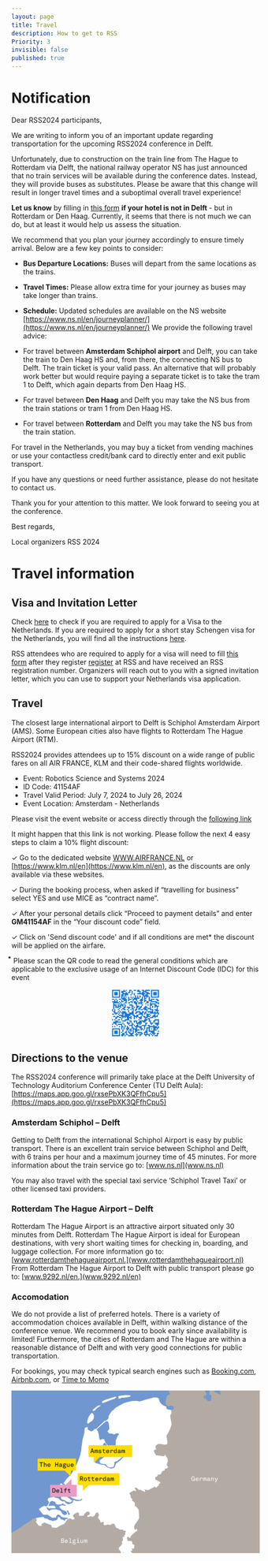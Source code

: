 ```yaml
---
layout: page
title: Travel
description: How to get to RSS
Priority: 3
invisible: false
published: true
---
```


# Notification

Dear RSS2024 participants,

We are writing to inform you of an important update regarding transportation for the upcoming RSS2024 conference in Delft.

Unfortunately, due to construction on the train line from The Hague to Rotterdam via Delft, the national railway operator NS has just announced that no train services will be available during the conference dates. Instead, they will provide buses as substitutes. Please be aware that this change will result in longer travel times and a suboptimal overall travel experience!

**Let us know** by filling in [this form](https://docs.google.com/forms/d/e/1FAIpQLSfo9_J4SoFRoOsyV5IDw9H141kKYvNhircZD7n3jWTp0ftjjg/viewform)  **if your hotel is not in Delft** - but in Rotterdam or Den Haag. Currently, it seems that there is not much we can do, but at least it would help us assess the situation.

We recommend that you plan your journey accordingly to ensure timely arrival. Below are a few key points to consider:

- **Bus Departure Locations:** Buses will depart from the same locations as the trains.
- **Travel Times:** Please allow extra time for your journey as buses may take longer than trains.
- **Schedule:** Updated schedules are available on the NS website [https://www.ns.nl/en/journeyplanner/](https://www.ns.nl/en/journeyplanner/)
We provide the following travel advice:

- For travel between **Amsterdam Schiphol airport** and Delft, you can take the train to Den Haag HS and, from there, the connecting NS bus to Delft. The train ticket is your valid pass.
An alternative that will probably work better but would require paying a separate ticket is to take the tram 1 to Delft, which again departs from Den Haag HS.
- For travel between **Den Haag** and Delft you may take the NS bus from the train stations or tram 1 from Den Haag HS.
- For travel between **Rotterdam** and Delft you may take the NS bus from the train station.

For travel in the Netherlands, you may buy a ticket from vending machines or use your contactless credit/bank card to directly enter and exit public transport.

If you have any questions or need further assistance, please do not hesitate to contact us.

Thank you for your attention to this matter. We look forward to seeing you at the conference.

Best regards,

Local organizers RSS 2024


# Travel information

## Visa and Invitation Letter

Check [here](https://www.netherlandsworldwide.nl/visa-the-netherlands/visa-required) to check if you are required to apply for a Visa to the Netherlands. If you are required to apply for a short stay Schengen visa for the Netherlands, you will find all the instructions [here](https://www.netherlandsworldwide.nl/visa-the-netherlands/schengen-visa).

RSS attendees who are required to apply for a visa will need to fill [this form](https://docs.google.com/forms/d/1YHgmYsHUIlVckCg3OFabpGBbPzEAwcpd8yvAO_fW8GU/viewform?ts=65c98f20&exids=71471483,71471477&edit_requested=true) after they register [register](https://www.aanmelder.nl/rss2024/home) at RSS and have received an RSS registration number. Organizers will reach out to you with a signed invitation letter, which you can use to support your Netherlands visa application.

## Travel

The closest large international airport to Delft is Schiphol Amsterdam Airport (AMS). Some European cities also have flights to Rotterdam The Hague Airport (RTM).

RSS2024 provides attendees up to 15% discount on a wide range of public fares on all AIR FRANCE, KLM and their code-shared flights worldwide.

- Event: Robotics Science and Systems 2024
- ID Code: 41154AF
- Travel Valid Period: July 7, 2024 to July 26, 2024
- Event Location: Amsterdam - Netherlands

Please visit the event website or access directly through the [following link](https://globalmeetings.airfranceklm.com/Search/promoDefault.aspx?vendor=AFR&promocode=41154AF)

It might happen that this link is not working. Please follow the next 4 easy steps to claim a 10% flight discount:

✓ Go to the dedicated website [WWW.AIRFRANCE.NL](https://www.airfrance.nl/) or [https://www.klm.nl/en](https://www.klm.nl/en), as the discounts are only available via these websites.

✓ During the booking process, when asked if “travelling for business” select YES and use MICE as “contract name”.

✓ After your personal details click “Proceed to payment details” and enter **GM41154AF** in the “Your discount code” field.

✓ Click on 'Send discount code' and if all conditions are met* the discount will be applied on the airfare.

⃰ Please scan the QR code to read the general conditions which are applicable to the exclusive usage of an Internet Discount Code (IDC) for this event

<div style="display: flex; justify-content: center;">
    <img alt="Lely" src="/2024/images/qr.png" style="width: 100px;" />
</div>


## Directions to the venue

The RSS2024 conference will primarily take place at the Delft University of Technology Auditorium Conference Center (TU Delft Aula): [https://maps.app.goo.gl/rxsePbXK3QFfhCpu5](https://maps.app.goo.gl/rxsePbXK3QFfhCpu5)

### Amsterdam Schiphol – Delft

Getting to Delft from the international Schiphol Airport is easy by public transport. There is an excellent train service between Schiphol and Delft, with 6 trains per hour and a maximum journey time of 45 minutes. For more information about the train service go to: [www.ns.nl](www.ns.nl)


You may also travel with the special taxi service ‘Schiphol Travel Taxi’ or other licensed taxi providers.


### Rotterdam The Hague Airport – Delft

Rotterdam The Hague Airport is an attractive airport situated only 30 minutes from Delft. Rotterdam The Hague Airport is ideal for European destinations, with very short waiting times for checking in, boarding, and luggage collection. For more information go to: [www.rotterdamthehagueairport.nl.](www.rotterdamthehagueairport.nl) From Rotterdam The Hague Airport to Delft with public transport please go to: [www.9292.nl/en.](www.9292.nl/en) 


### Accomodation

We do not provide a list of preferred hotels. There is a variety of accommodation choices available in Delft, within walking distance of the conference venue. We recommend you to book early since availability is limited! Furthermore, the cities of Rotterdam and The Hague are within a reasonable distance of Delft and with very good connections for public transportation.


For bookings, you may check typical search engines such as [Booking.com](https://Booking.com), [Airbnb.com](https://Airbnb.com),  or [Time to Momo](https://www.timetomomo.com/en/visit/rss2024/?utm_medium=website&utm_source=organiser&utm_campaign=rss2024)


<img style="text-align:center" src="/images/map1.png">

